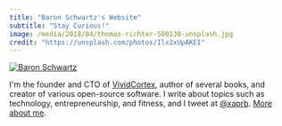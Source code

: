 ```yaml
---
title: "Baron Schwartz's Website"
subtitle: "Stay Curious!"
image: /media/2018/04/thomas-richter-500138-unsplash.jpg
credit: "https://unsplash.com/photos/Ilx2xUpAKEI"
---
```

[![Baron Schwartz](/baron-square.jpg)](/about/)

I'm the founder and CTO of [VividCortex](https://vividcortex.com), author of
several books, and creator of various open-source software. I write about topics such as technology, entrepreneurship, and fitness, and I tweet at [@xaprb](https://twitter.com/xaprb). [More about me](/about/).
